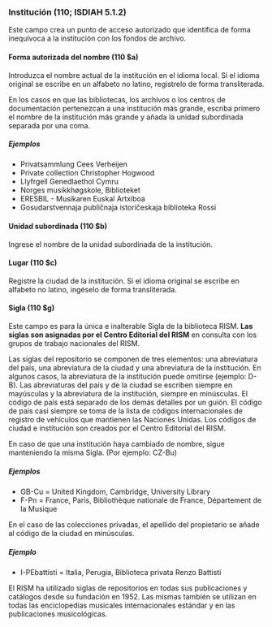 ### Institución (110; ISDIAH 5.1.2)
Este campo crea un punto de acceso autorizado que identifica de forma inequívoca a la institución con los fondos de archivo.

#### Forma autorizada del nombre (110 $a)
Introduzca el nombre actual de la institución en el idioma local. Si el idioma original se escribe en un alfabeto no latino, regístrelo de forma transliterada.

En los casos en que las bibliotecas, los archivos o los centros de documentación pertenezcan a una institución más grande, escriba primero el nombre de la institución más grande y añada la unidad subordinada separada por una coma.  

##### Ejemplos
- Privatsammlung Cees Verheijen
- Private collection Christopher Hogwood
- Llyfrgell Genedlaethol Cymru
- Norges musikkhøgskole, Biblioteket
- ERESBIL - Musikaren Euskal Artxiboa
- Gosudarstvennaja publičnaja istoričeskaja biblioteka Rossi

#### Unidad subordinada (110 $b)
Ingrese el nombre de la unidad subordinada de la institución.

#### Lugar (110 $c)
Registre la ciudad de la institución. Si el idioma original se escribe en alfabeto no latino, ingéselo de forma transliterada.

#### Sigla (110 $g)
Este campo es para la única e inalterable Sigla de la biblioteca RISM. **Las siglas son asignadas por el Centro Editorial del RISM** en consulta con los grupos de trabajo nacionales del RISM.

Las siglas del repositorio se componen de tres elementos: una abreviatura del país, una abreviatura de la ciudad y una abreviatura de la institución. En algunos casos, la abreviatura de la institución puede omitirse (ejemplo: D-B). Las abreviaturas del país y de la ciudad se escriben siempre en mayúsculas y la abreviatura de la institución, siempre en minúsculas.  El código de país está separado de los demás detalles por un guión. El código de país casi siempre se toma de la lista de códigos internacionales de registro de vehículos que mantienen las Naciones Unidas. Los códigos de ciudad e institución son creados por el Centro Editorial del RISM.

En caso de que una institución haya cambiado de nombre, sigue manteniendo la misma Sigla. (Por ejemplo: CZ-Bu)

##### Ejemplos
- GB-Cu = United Kingdom, Cambridge, University Library
- F-Pn = France, Paris, Bibliothèque nationale de France, Département de la Musique

En el caso de las colecciones privadas, el apellido del propietario se añade al código de la ciudad en minúsculas.

##### Ejemplo  
- I-PEbattisti = Italia, Perugia, Biblioteca privata Renzo Battisti

El RISM ha utilizado siglas de repositorios en todas sus publicaciones y catálogos desde su fundación en 1952. Las mismas también se utilizan en todas las enciclopedias musicales internacionales estándar y en las publicaciones musicológicas.
